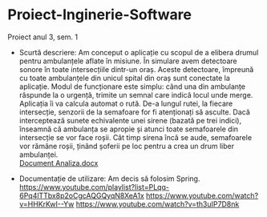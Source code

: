 # Proiect-Inginerie-Software
Proiect anul 3, sem. 1

- Scurtă descriere:
  Am conceput o aplicație cu scopul de a elibera drumul pentru ambulanțele aflate în misiune. În simulare avem detectoare sonore în toate intersecțiile dintr-un oraș. Aceste         detectoare, împreună cu toate ambulanțele din unicul spital din oraș sunt conectate la aplicație. Modul de funcționare este simplu: când una din ambulanțe răspunde la o urgență,   trimite un semnal care indică locul unde merge. Aplicația îi va calcula automat o rută. De-a lungul rutei, la fiecare intersecție, senzorii de la semafoare for fi atenționați să   asculte. Dacă interceptează sunete echivalente unei sirene (bazată pe trei indici), înseamnă că ambulanța se apropie și atunci toate semafoarele din intersecție se vor face       roșii. Cât timp sirena încă se aude, semafoarele vor rămâne roșii, ținând șoferii pe loc pentru a crea un drum liber ambulanței.
  <br>
  [Document Analiza.docx](https://github.com/StephArn/ProiectInginerieSoftware/files/7992506/Document.Analiza.docx)

- Documentație de utilizare:
  Am decis să folosim Spring. 
  https://www.youtube.com/playlist?list=PLqq-6Pq4lTTbx8p2oCgcAQGQyqN8XeA1x
  https://www.youtube.com/watch?v=HHKrKwI--Yw
  https://www.youtube.com/watch?v=th3uIP7D8nk

